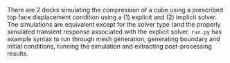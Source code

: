 There are 2 decks simulating the compression of a cube using a prescribed top
face displacement condition using a (1) explicit and (2) implicit solver.  The
simulations are equivalent except for the solver type (and the properly
simulated transient response associated with the explicit solver.  ``run.py``
has example syntax to run through mesh generation, generating boundary and
initial conditions, running the simulation and extracting post-processing
results.
